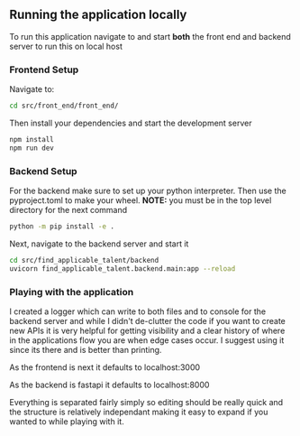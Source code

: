 ## Running the application locally
To run this application navigate to and start **both** the front end and backend server to run this on local host

### Frontend Setup
Navigate to:
```bash
cd src/front_end/front_end/ 
```
Then install your dependencies and start the development server
```bash
npm install
npm run dev
```

### Backend Setup

For the backend make sure to set up your python interpreter. Then use the pyproject.toml to make your wheel. **NOTE:** you must be in the top level directory for the next command
```bash
python -m pip install -e .
```
Next, navigate to the backend server and start it
```bash
cd src/find_applicable_talent/backend
uvicorn find_applicable_talent.backend.main:app --reload
```
### Playing with the application
I created a logger which can write to both files and to console for the backend server and while I didn't de-clutter the code if you want to create new APIs it is very helpful for getting visibility and a clear history of where in the applications flow you are when edge cases occur. I suggest using it since its there and is better than printing. 

As the frontend is next it defaults to localhost:3000

As the backend is fastapi it defaults to localhost:8000

Everything is separated fairly simply so editing should be really quick and the structure is relatively independant making it easy to expand if you wanted to while playing with it.
